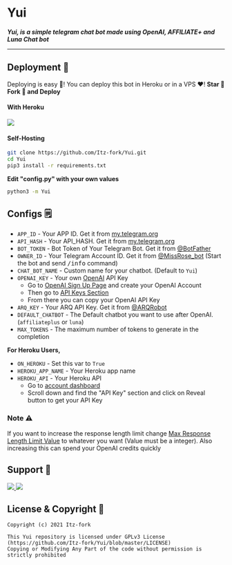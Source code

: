 # Yui

***Yui, is a simple telegram chat bot made using OpenAI, AFFILIATE+ and Luna Chat bot***

----

## Deployment 👀

Deploying is easy 🤫! You can deploy this bot in Heroku or in a VPS ♥️! **Star 🌟 Fork 🍴 and Deploy**

#### With Heroku

<a href="https://www.heroku.com/deploy?template=https://github.com/sola1221/Yui">
  <img src="https://www.herokucdn.com/deploy/button.svg">
</a>

#### Self-Hosting

```bash
git clone https://github.com/Itz-fork/Yui.git
cd Yui
pip3 install -r requirements.txt
```

**Edit "config.py" with your own values**

```bash
python3 -m Yui
```


## Configs 🗒️

- `APP_ID` - Your APP ID. Get it from [my.telegram.org](my.telegram.org)
- `API_HASH` - Your API_HASH. Get it from [my.telegram.org](my.telegram.org)
- `BOT_TOKEN` - Bot Token of Your Telegram Bot. Get it from [@BotFather](https://t.me/BotFather)
- `OWNER_ID` - Your Telegram Account ID. Get it from [@MissRose_bot](https://t.me/MissRose_bot) (Start the bot and send <samp>/info</samp> command)
- `CHAT_BOT_NAME` - Custom name for your chatbot. (Default to `Yui`)
- `OPENAI_KEY` - Your own [OpenAI](https://openai.com/) API Key
  - Go to [OpenAI Sign Up Page](https://beta.openai.com/signup) and create your OpenAI Account
  - Then go to [API Keys Section](https://beta.openai.com/account/api-keys)
  - From there you can copy your OpenAI API Key
- `ARQ_KEY` - Your ARQ API Key. Get it from [@ARQRobot](https://t.me/ARQRobot)
- `DEFAULT_CHATBOT` - The Default chatbot you want to use after OpenAI. (`affiliateplus` or `luna`)
- `MAX_TOKENS` - The maximum number of tokens to generate in the completion

**For Heroku Users,**

- `ON_HEROKU` - Set this var to `True`
- `HEROKU_APP_NAME` - Your Heroku app name
- `HEROKU_API` - Your Heroku API
  - Go to [account dashboard](https://dashboard.heroku.com/account)
  - Scroll down and find the "API Key" section and click on Reveal button to get your API Key


### Note ⚠️

If you want to increase the response length limit change [Max Response Length Limit Value](https://github.com/Itz-fork/Yui/blob/ef431bb67f5c51ee3d5a634d91a2b0f740192d36/Yui/data/defaults.py#L19) to whatever you want (Value must be a integer). Also increasing this can spend your OpenAI credits quickly

## Support 🍪

<a href="https://t.me/NexaBotsUpdates">
  <img src="https://img.shields.io/badge/Updates_Channel-0a0a0a?style=for-the-badge&logo=telegram&logoColor=white">
</a>
<a href="https://t.me/Nexa_bots">
  <img src="https://img.shields.io/badge/Support_Group-0a0a0a?style=for-the-badge&logo=telegram&logoColor=white">
</a>

</br>


## License & Copyright 👮

```
Copyright (c) 2021 Itz-fork

This Yui repository is licensed under GPLv3 License (https://github.com/Itz-fork/Yui/blob/master/LICENSE)
Copying or Modifying Any Part of the code without permission is strictly prohibited
```
